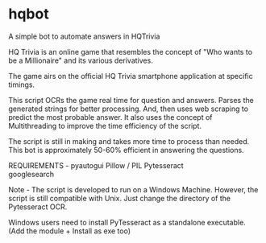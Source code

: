 # hqbot
A simple bot to automate answers in HQTrivia

HQ Trivia is an online game that resembles the concept of "Who wants to be a Millionaire" and its various derivatives. 

The game airs on the official HQ Trivia smartphone application at specific timings. 

This script OCRs the game real time for question and answers. Parses the generated strings for better processing. And, then uses web scraping to predict the most probable answer. It also uses the concept of Multithreading to improve the time efficiency of the script.

The script is still in making and takes more time to process than needed. This bot is  approximately 50-60% efficient in answering the questions.

REQUIREMENTS -
pyautogui 
Pillow / PIL
Pytesseract                                                                                    
googlesearch

Note - The script is developed to run on a Windows Machine. However, the script is still compatible with Unix. Just change the directory of the Pytesseract OCR.

Windows users need to install PyTesseract as a standalone executable. (Add the module + Install as exe too)
